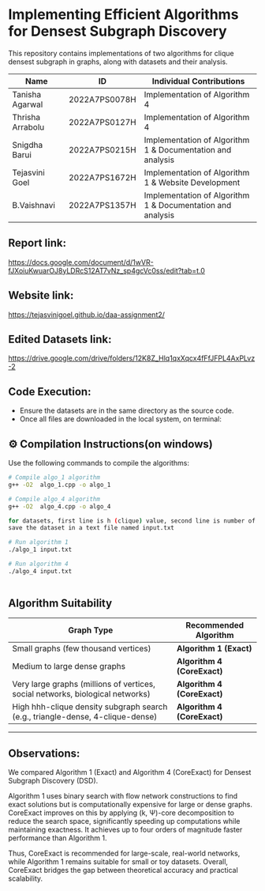 # Implementing Efficient Algorithms for Densest Subgraph Discovery
This repository contains implementations of two algorithms for clique densest subgraph in graphs, along with datasets and their analysis.

| Name | ID | Individual Contributions |
|------|-------|-------|
| Tanisha Agarwal | 2022A7PS0078H | Implementation of Algorithm 4 |
| Thrisha Arrabolu | 2022A7PS0127H | Implementation of Algorithm 4 |
| Snigdha Barui | 2022A7PS0215H | Implementation of Algorithm 1 & Documentation and analysis |
| Tejasvini Goel | 2022A7PS1672H | Implementation of Algorithm 1 & Website Development |
| B.Vaishnavi | 2022A7PS1357H | Implementation of Algorithm 1 & Documentation and analysis |

## Report link:
https://docs.google.com/document/d/1wVR-fJXoiuKwuarOJ8yLDRcS12AT7vNz_sp4gcVc0ss/edit?tab=t.0

## Website link:
https://tejasvinigoel.github.io/daa-assignment2/

## Edited Datasets link:
https://drive.google.com/drive/folders/12K8Z_Hlq1qxXqcx4fFfJFPL4AxPLvz-2

## Code Execution:
- Ensure the datasets are in the same directory as the source code.
- Once all files are downloaded in the local system, on terminal:

## ⚙️ Compilation Instructions(on windows)

Use the following commands to compile the algorithms:

```bash
# Compile algo_1 algorithm
g++ -O2  algo_1.cpp -o algo_1

# Compile algo_4 algorithm
g++ -O2  algo_4.cpp -o algo_4

for datasets, first line is h (clique) value, second line is number of vertices and edges and next lines are the edges.
save the dataset in a text file named input.txt

# Run algorithm 1
./algo_1 input.txt

# Run algorithm 4
./algo_4 input.txt
 
```

## Algorithm Suitability

| Graph Type | Recommended Algorithm |
|------------|------------------------|
| Small graphs (few thousand vertices) | **Algorithm 1 (Exact)** |
| Medium to large dense graphs | **Algorithm 4 (CoreExact)** |
| Very large graphs (millions of vertices, social networks, biological networks) | **Algorithm 4 (CoreExact)** |
| High hhh-clique density subgraph search (e.g., triangle-dense, 4-clique-dense) | **Algorithm 4 (CoreExact)** |

---
## Observations:
We compared Algorithm 1 (Exact) and Algorithm 4 (CoreExact) for Densest Subgraph Discovery (DSD).

Algorithm 1 uses binary search with flow network constructions to find exact solutions but is computationally expensive for large or dense graphs. CoreExact improves on this by applying (k, Ψ)-core decomposition to reduce the search space, significantly speeding up computations while maintaining exactness. It achieves up to four orders of magnitude faster performance than Algorithm 1.

Thus, CoreExact is recommended for large-scale, real-world networks, while Algorithm 1 remains suitable for small or toy datasets. Overall, CoreExact bridges the gap between theoretical accuracy and practical scalability.


  
  
 
